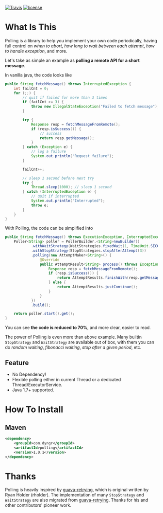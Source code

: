 [![Travis](https://img.shields.io/travis/dyng/polling.svg)](https://travis-ci.org/dyng/polling)
[![license](https://img.shields.io/github/license/dyng/polling.svg)](https://raw.githubusercontent.com/dyng/polling/master/LICENSE)

# What Is This

Polling is a library to help you implement your own code periodically, having full control on *when to abort*, *how long to wait between each attempt*, *how to handle exception*, and more.

Let's take as simple an example as **polling a remote API for a short message**.

In vanilla java, the code looks like

```java
public String fetchMessage() throws InterruptedException {
    int failCnt = 0;
    for (;;) {
        // quit if failed for more than 3 times
        if (failCnt >= 3) {
            throw new IllegalStateException("Failed to fetch message");
        }

        try {
            Response resp = fetchMessageFromRemote();
            if (resp.isSuccess()) {
                // success
                return resp.getMessage();
            }
        } catch (Exception e) {
            // log a failure
            System.out.println("Request failure");
        }

        failCnt++;

        // sleep 1 second before next try
        try {
            Thread.sleep(1000); // sleep 1 second
        } catch (InterruptedException e) {
            // quit if interrupted
            System.out.println("Interrupted");
            throw e;
        }
    }
}
```

With Polling, the code can be simplified into

```java
public String fetchMessage() throws ExecutionException, InterruptedException {
    Poller<String> poller = PollerBuilder.<String>newBuilder()
            .withWaitStrategy(WaitStrategies.fixedWait(1, TimeUnit.SECONDS))
            .withStopStrategy(StopStrategies.stopAfterAttempt(3))
            .polling(new AttemptMaker<String>() {
                @Override
                public AttemptResult<String> process() throws Exception {
                    Response resp = fetchMessageFromRemote();
                    if (resp.isSuccess()) {
                        return AttemptResults.finishWith(resp.getMessage());
                    } else {
                        return AttemptResults.justContinue();
                    }
                }
            })
            .build();

    return poller.start().get();
}
``` 

You can see **the code is reduced to 70%**, and more clear, easier to read.

The power of Polling is even more than above example. Many builtin `StopStrategy` and `WaitStrategy` are available out of box, with them you can do *random waiting*, *fibonacci waiting*, *stop after a given period*, etc.

## Feature

- No Dependency!
- Flexible polling either in current Thread or a dedicated Thread/ExecutorService.
- Java 1.7+ supported.

# How To Install

## Maven

```xml
<dependency>
    <groupId>com.dyngr</groupId>
    <artifactId>polling</artifactId>
    <version>1.0.1</version>
</dependency>
```

# Thanks

Polling is heavily inspired by [guava-retrying](https://github.com/rholder/guava-retrying), which is original written by Ryan Holder (rholder). The implementation of many `StopStrategy` and `WaitStrategy` are also migrated from [guava-retrying](https://github.com/rholder/guava-retrying). Thanks for his and other contributors' pioneer work.
